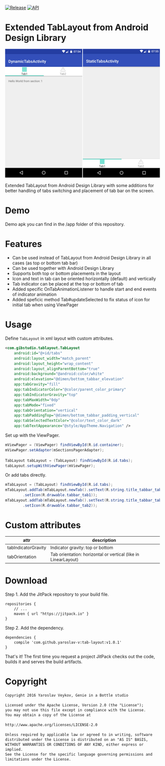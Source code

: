 [![Release](https://img.shields.io/github/release/yaroslav-v/tab-layout.svg?label=JitPack)](https://jitpack.io/#yaroslav-v/tab-layout) [![API](https://img.shields.io/badge/API-14%2B-brightgreen.svg?style=flat)](https://android-arsenal.com/api?level=14)

# Extended TabLayout from Android Design Library

![Extended TabLayout](resources/assets/readme_1.jpg)

Extended TabLayout from Android Design Library with some additions for better handling of tabs switching and placement of tab bar on the screen.

# Demo

Demo apk you can find in the /app folder of this repository.

# Features

* Can be used instead of TabLayout from Android Design Library in all cases (as top or bottom tab bar)
* Can be used together with Android Design Library
* Supports both top or bottom placements in the layout
* Icon and text in tab can be oriented horizontally (default) and vertically
* Tab indicator can be placed at the top or bottom of tab
* Added specific OnTabAnimationListener to handle start and end events of indicator animation
* Added speficic method Tab#updateSelected to fix status of icon for initial tab when using ViewPager

# Usage

Define `TabLayout` in xml layout with custom attributes.
```xml
<com.gibstudio.tablayout.TabLayout
    android:id="@+id/tabs"
    android:layout_width="match_parent"
    android:layout_height="wrap_content"
    android:layout_alignParentBottom="true"
    android:background="@android:color/white"
    android:elevation="@dimen/bottom_tabbar_elevation"
    app:tabGravity="fill"
    app:tabIndicatorColor="@color/parent_color_primary"
    app:tabIndicatorGravity="top"
    app:tabMaxWidth="0dp"
    app:tabMode="fixed"
    app:tabOrientation="vertical"
    app:tabPaddingTop="@dimen/bottom_tabbar_padding_vertical"
    app:tabSelectedTextColor="@color/text_color_dark"
    app:tabTextAppearance="@style/AppTheme.Navigation" />
```

Set up with the ViewPager.
```java
mViewPager = (ViewPager) findViewById(R.id.container);
mViewPager.setAdapter(mSectionsPagerAdapter);

TabLayout tabLayout = (TabLayout) findViewById(R.id.tabs);
tabLayout.setupWithViewPager(mViewPager);
```

Or add tabs directly.
```java
mTabLayout = (TabLayout) findViewById(R.id.tabs);
mTabLayout.addTab(mTabLayout.newTab().setText(R.string.title_tabbar_tab1)
        .setIcon(R.drawable.tabbar_tab1));
mTabLayout.addTab(mTabLayout.newTab().setText(R.string.title_tabbar_tab2)
        .setIcon(R.drawable.tabbar_tab2));
```

# Custom attributes

| attr  | description |
| ------------- | ------------- |
| tabIndicatorGravity    | Indicator gravity: top or bottom |
| tabOrientation   | Tab orientation: horizontal or vertical (like in LinearLayout) | 


# Download

Step 1. Add the JitPack repository to your build file.
```
repositories {
    // ...
    maven { url "https://jitpack.io" }
}
```

Step 2. Add the dependency.
```
dependencies {
    compile 'com.github.yaroslav-v:tab-layout:v1.0.1'
}
```

That's it! The first time you request a project JitPack checks out the code, builds it and serves the build artifacts. 

# Copyright
```
Copyright 2016 Yaroslav Veykov, Genie in a Bottle studio

Licensed under the Apache License, Version 2.0 (the "License");
you may not use this file except in compliance with the License.
You may obtain a copy of the License at

http://www.apache.org/licenses/LICENSE-2.0

Unless required by applicable law or agreed to in writing, software
distributed under the License is distributed on an "AS IS" BASIS,
WITHOUT WARRANTIES OR CONDITIONS OF ANY KIND, either express or implied.
See the License for the specific language governing permissions and
limitations under the License.
```
